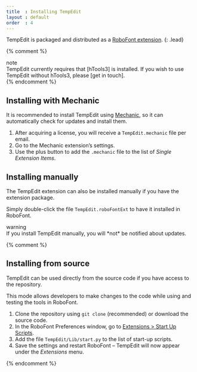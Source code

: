```yaml
---
title  : Installing TempEdit
layout : default
order  : 4
---
```


TempEdit is packaged and distributed as a [RoboFont extension].
{: .lead}

{% comment %}
<div class="card text-dark bg-light my-3">
<div class="card-header">note</div>
<div class="card-body" markdown='1'>
TempEdit currently requires that [hTools3] is installed.  
If you wish to use TempEdit without hTools3, please [get in touch].
</div>
</div>
{% endcomment %}

Installing with Mechanic
------------------------

It is recommended to install TempEdit using [Mechanic], so it can automatically check for updates and install them.

1. After acquiring a license, you will receive a `TempEdit.mechanic` file per email.
2. Go to the Mechanic extension’s settings.
3. Use the plus button to add the `.mechanic` file to the list of *Single Extension Items*.

Installing manually
-------------------

The TempEdit extension can also be installed manually if you have the extension package.

Simply double-click the file `TempEdit.roboFontExt` to have it installed in RoboFont.

<div class="card text-dark bg-light my-3">
<div class="card-header">warning</div>
<div class="card-body" markdown='1'>
If you install TempEdit manually, you will *not* be notified about updates.
</div>
</div>

{% comment %}

Installing from source
----------------------

TempEdit can be used directly from the source code if you have access to the repository.

This mode allows developers to make changes to the code while using and testing the tools in RoboFont.

1. Clone the repository using `git clone` (recommended) or download the source code.
2. In the RoboFont Preferences window, go to [Extensions > Start Up Scripts].
3. Add the file `TempEdit/Lib/start.py` to the list of start-up scripts.
4. Save the settings and restart RoboFont – TempEdit will now appear under the *Extensions* menu.

{% endcomment %}

[RoboFont extension]: http://robofont.com/documentation/extensions/
[Mechanic]: http://github.com/robofont-mechanic/mechanic-2
[hTools3]: http://hipertipo.gitlab.io/htools3-extension/
[get in touch]: mailto:gustavo@hipertipo.com
[Extensions > Start Up Scripts]: https://robofont.com/documentation/workspace/preferences-window/extensions/#start-up-scripts

